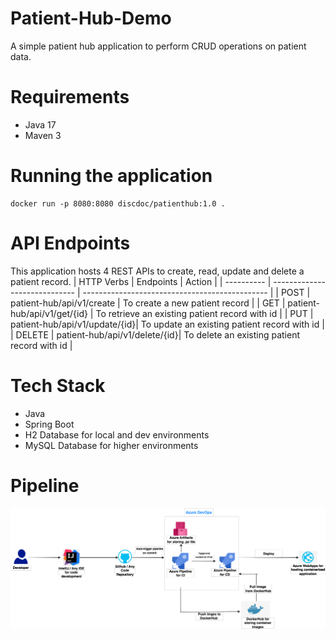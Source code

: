 # Patient-Hub-Demo
A simple patient hub application to perform CRUD operations on patient data.

# Requirements
- Java 17
- Maven 3

# Running the application
```shell
docker run -p 8080:8080 discdoc/patienthub:1.0 .
```

# API Endpoints
This application hosts 4 REST APIs to create, read, update and delete a patient record.
| HTTP Verbs |          Endpoints            |       Action                                   |
| ---------- | ----------------------------- | ---------------------------------------------- |
|    POST    | patient-hub/api/v1/create     | To create a new patient record                 |
|    GET     | patient-hub/api/v1/get/{id}   | To retrieve an existing patient record with id |
|    PUT     | patient-hub/api/v1/update/{id}| To update an existing patient record with id   |
|    DELETE  | patient-hub/api/v1/delete/{id}| To delete an existing patient record with id   |

# Tech Stack
* Java
* Spring Boot
* H2 Database for local and dev environments
* MySQL Database for higher environments

# Pipeline
![img.png](img.png)